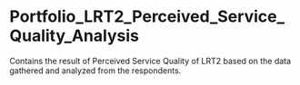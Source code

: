 # Portfolio_LRT2_Perceived_Service_Quality_Analysis
Contains the result of Perceived Service Quality of LRT2 based on the data gathered and analyzed from the respondents.

